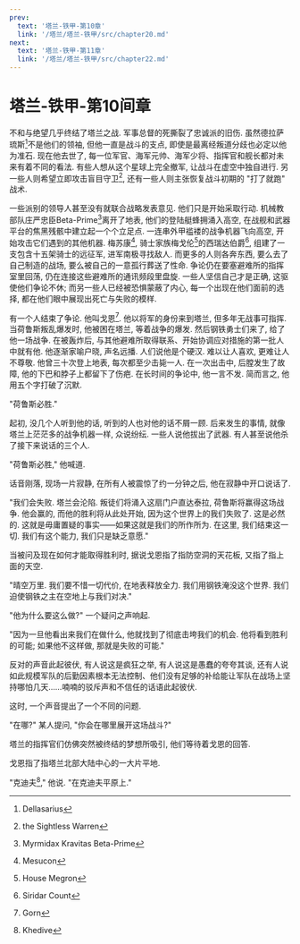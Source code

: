 ```yaml
---
prev:
  text: '塔兰-铁甲-第10章'
  link: '/塔兰/塔兰-铁甲/src/chapter20.md'
next:
  text: '塔兰-铁甲-第11章'
  link: '/塔兰/塔兰-铁甲/src/chapter22.md'
---
```


# 塔兰-铁甲-第10间章

不和与绝望几乎终结了塔兰之战. 军事总督的死撕裂了忠诚派的旧伤. 虽然德拉萨琉斯[^1]不是他们的领袖, 但他一直是战斗的支点, 即使是最离经叛道分歧也必定以他为准石. 现在他去世了, 每一位军官、海军元帅、海军少将、指挥官和舰长都对未来有着不同的看法. 有些人想从这个星球上完全撤军, 让战斗在虚空中独自进行. 另一些人则希望立即攻击盲目守卫[^2], 还有一些人则主张恢复战斗初期的 "打了就跑" 战术.

一些派别的领导人甚至没有就联合战略发表意见. 他们只是开始采取行动. 机械教部队庄严忠臣Beta-Prime[^3]离开了地表, 他们的登陆艇蜂拥涌入高空, 在战舰和武器平台的焦黑残骸中建立起一个个立足点. 一连串外甲褴褛的战争机器飞向高空, 开始攻击它们遇到的其他机器. 梅苏康[^4], 骑士家族梅戈伦[^5]的西瑞达伯爵[^6], 组建了一支包含十五架骑士的远征军, 进军南极寻找敌人. 而更多的人则各奔东西, 要么去了自己制造的战场, 要么被自己的一意孤行葬送了性命. 争论仍在要塞避难所的指挥室里回荡, 仍在连接这些避难所的通讯频段里盘旋. 一些人坚信自己才是正确, 这驱使他们争论不休; 而另一些人已经被恐惧蒙蔽了内心, 每一个出现在他们面前的选择, 都在他们眼中展现出死亡与失败的模样.

有一个人结束了争论. 他叫戈恩[^7]. 他以将军的身份来到塔兰, 但多年无战事可指挥. 当荷鲁斯叛乱爆发时, 他被困在塔兰, 等着战争的爆发. 然后钢铁勇士们来了, 给了他一场战争. 在被轰炸后, 与其他避难所取得联系、开始协调应对措施的第一批人中就有他. 他逐渐家喻户晓, 声名远播. 人们说他是个硬汉. 难以让人喜欢, 更难让人不尊敬. 他曾三十次登上地表, 每次都至少击毙一人. 在一次出击中, 后膛发生了故障, 他的下巴和脖子上都留下了伤疤. 在长时间的争论中, 他一言不发. 简而言之, 他用五个字打破了沉默.

"荷鲁斯必胜."

起初, 没几个人听到他的话, 听到的人也对他的话不屑一顾. 后来发生的事情, 就像塔兰上茫茫多的战争机器一样, 众说纷纭. 一些人说他拔出了武器. 有人甚至说他杀了接下来说话的三个人.

"荷鲁斯必胜," 他喊道.

话音刚落, 现场一片寂静, 在所有人被震惊了约一分钟之后, 他在寂静中开口说话了.

"我们会失败. 塔兰会沦陷. 叛徒们将涌入这扇门户直达泰拉, 荷鲁斯将赢得这场战争. 他会赢的, 而他的胜利将从此处开始, 因为这个世界上的我们失败了. 这是必然的. 这就是毋庸置疑的事实——如果这就是我们的所作所为. 在这里, 我们结束这一切. 我们有这个能力, 我们只是缺乏意愿."

当被问及现在如何才能取得胜利时, 据说戈恩指了指防空洞的天花板, 又指了指上面的天空.

"晴空万里. 我们要不惜一切代价, 在地表释放全力. 我们用钢铁淹没这个世界. 我们迫使钢铁之主在空地上与我们对决."

"他为什么要这么做?" 一个疑问之声响起.

"因为一旦他看出来我们在做什么, 他就找到了彻底击垮我们的机会. 他将看到胜利的可能; 如果他不这样做, 那就是失败的可能."

反对的声音此起彼伏, 有人说这是疯狂之举, 有人说这是愚蠢的夸夸其谈, 还有人说如此规模军队的后勤因素根本无法控制、他们没有足够的补给能让军队在战场上坚持哪怕几天……喃喃的驳斥声和不信任的话语此起彼伏.

这时, 一个声音提出了一个不同的问题.

"在哪?" 某人提问, "你会在哪里展开这场战斗?"

塔兰的指挥官们仿佛突然被终结的梦想所吸引, 他们等待着戈恩的回答.

戈恩指了指塔兰北部大陆中心的一大片平地.

"克迪夫[^8]," 他说. "在克迪夫平原上."

[^1]: Dellasarius

[^2]: the Sightless Warren

[^3]: Myrmidax Kravitas Beta-Prime

[^4]: Mesucon

[^5]: House Megron

[^6]: Siridar Count

[^7]: Gorn

[^8]: Khedive
